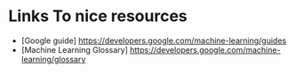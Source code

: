 # Links To nice resources
- [Google guide] https://developers.google.com/machine-learning/guides
- [Machine Learning Glossary] https://developers.google.com/machine-learning/glossary
